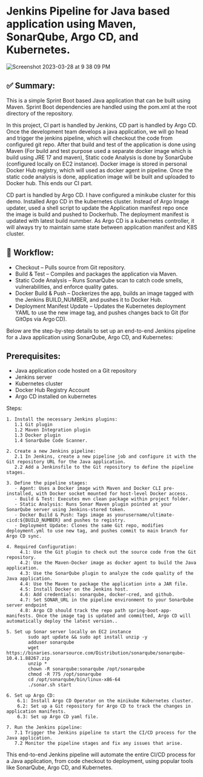 # Jenkins Pipeline for Java based application using Maven, SonarQube, Argo CD, and Kubernetes.

![Screenshot 2023-03-28 at 9 38 09 PM](https://user-images.githubusercontent.com/43399466/228301952-abc02ca2-9942-4a67-8293-f76647b6f9d8.png)

## ✅ Summary:
This is a simple Sprint Boot based Java application that can be built using Maven. Sprint Boot dependencies are handled using the pom.xml 
at the root directory of the repository.

In this project, CI part is handled by Jenkins, CD part is handled by Argo CD. Once the development team develops a java application, we will go head and trigger the jenkins pipeline, which will checkout the code from configured git repo. After that build and test of the application is done using Maven (For build and test purpose used a separate docker image which is build using JRE 17 and maven), Static code Analysis is done by SonarQube (configured locally on EC2 instance). Docker image is stored in personal Docker Hub registry, which will used as docker agent in pipeline. Once the static code analysis is done, application image will be built and uploaded to Docker hub. This ends our CI part.

CD part is handled by Argo CD. I have configured a minikube cluster for this demo. Installed Argo CD in the kubernetes cluster. Instead of Argo Image updater, used a shell script to update the Application manifest repo once the image is build and pushed to Dockerhub. The deployment manifest is updated with latest build nunmber. As Argo CD is a kubernetes controller, it will always try to maintain same state between application manifest and K8S cluster. 

## 🚀 Workflow:

- Checkout – Pulls source from Git repository.
- Build & Test – Compiles and packages the application via Maven.
- Static Code Analysis – Runs SonarQube scan to catch code smells, vulnerabilities, and enforce quality gates.
- Docker Build & Push – Dockerizes the app, builds an image tagged with the Jenkins BUILD_NUMBER, and pushes it to Docker Hub.
- Deployment Manifest Update – Updates the Kubernetes deployment YAML to use the new image tag, and pushes changes back to Git (for GitOps via Argo CD).


Below are the step-by-step details to set up an end-to-end Jenkins pipeline for a Java application using SonarQube, Argo CD, and Kubernetes:

## Prerequisites:

   -  Java application code hosted on a Git repository
   -  Jenkins server
   -  Kubernetes cluster
   -  Docker Hub Registry Account
   -  Argo CD installed on kubernetes

Steps:

    1. Install the necessary Jenkins plugins:
       1.1 Git plugin
       1.2 Maven Integration plugin
       1.3 Docker plugin
       1.4 SonarQube Code Scanner.

    2. Create a new Jenkins pipeline:
       2.1 In Jenkins, create a new pipeline job and configure it with the Git repository URL for the Java application.
       2.2 Add a Jenkinsfile to the Git repository to define the pipeline stages.

    3. Define the pipeline stages:
       - Agent: Uses a Docker image with Maven and Docker CLI pre-installed, with Docker socket mounted for host-level Docker access.
       - Build & Test: Executes mvn clean package within project folder.
       - Static Analysis: Runs Sonar Maven plugin pointed at your SonarQube server using Jenkins-stored token.
       - Docker Build & Push: Tags image as yourusername/ultimate-cicd:${BUILD_NUMBER} and pushes to registry.
       - Deployment Update: Clones the same Git repo, modifies deployment.yml to use new tag, and pushes commit to main branch for Argo CD sync.

    4. Required Configuration:
         4.1: Use the Git plugin to check out the source code from the Git repository.
         4.2: Use the Maven-Docker image as docker agent to build the Java application.
         4.3: Use the SonarQube plugin to analyze the code quality of the Java application.
         4.4: Use the Maven to package the application into a JAR file.
         4.5: Install Docker on the Jenkins host.
         4.6: Add credentials: sonarqube, docker-cred, and github.
         4.7: Set SONAR_URL in the pipeline environment to your SonarQube server endpoint
         4.8: Argo CD should track the repo path spring-boot-app-manifests. Once the image tag is updated and committed, Argo CD will automatically deploy the latest version..
         
    5. Set up Sonar server locally on EC2 instance
            sudo apt update && sudo apt install unzip -y
            adduser sonarqube
            wget https://binaries.sonarsource.com/Distribution/sonarqube/sonarqube-10.4.1.88267.zip
            unzip *
            chown -R sonarqube:sonarqube /opt/sonarqube
            chmod -R 775 /opt/sonarqube
            cd /opt/sonarqube/bin/linux-x86-64
            ./sonar.sh start

    6. Set up Argo CD:
        6.1: Install Argo CD Operator on the minikube Kubernetes cluster.
        6.2: Set up a Git repository for Argo CD to track the changes in application manifests.
        6.3: Set up Argo CD yaml file.

    7. Run the Jenkins pipeline:
       7.1 Trigger the Jenkins pipeline to start the CI/CD process for the Java application.
       7.2 Monitor the pipeline stages and fix any issues that arise.

This end-to-end Jenkins pipeline will automate the entire CI/CD process for a Java application, from code checkout to deployment, using popular tools like SonarQube, Argo CD, and Kubernetes.

